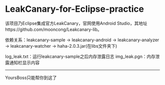 # LeakCanary-for-Eclipse-practice

该项目乃Eclipse集成官方LeakCanary，官网使用Android Studio，其地址https://github.com/mooncong/Leakcanary-lib。

依赖关系：leakcanary-sample -> leakcanary-android -> leakcanary-analyzer -> leakcanary-watcher -> haha-2.0.3.jar(在libs文件夹下)

log_leak.txt：运行leakcanary-sample之后内存泄露日志
img_leak.pgn：内存泄露通知栏显示内容

-----------------------------------------------------------------
YoursBoss只能帮你到这了
